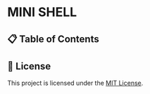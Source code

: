 # MINI SHELL

## 📋 Table of Contents

## 📜 License

This project is licensed under the [MIT License](LICENSE).

